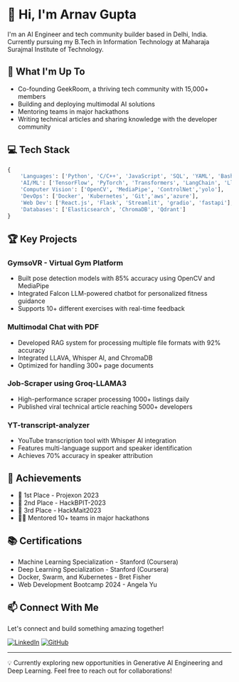 # 👋 Hi, I'm Arnav Gupta

I'm an AI Engineer and tech community builder based in Delhi, India. Currently pursuing my B.Tech in Information Technology at Maharaja Surajmal Institute of Technology.

## 🚀 What I'm Up To

- Co-founding GeekRoom, a thriving tech community with 15,000+ members
- Building and deploying multimodal AI solutions
- Mentoring teams in major hackathons
- Writing technical articles and sharing knowledge with the developer community

## 💻 Tech Stack

```python
{
    'Languages': ['Python', 'C/C++', 'JavaScript', 'SQL', 'YAML', 'Bash'],
    'AI/ML': ['TensorFlow', 'PyTorch', 'Transformers', 'LangChain', 'LlamaIndex'],
    'Computer Vision': ['OpenCV', 'MediaPipe', 'ControlNet','yolo'],
    'DevOps': ['Docker', 'Kubernetes', 'Git','aws','azure'],
    'Web Dev': ['React.js', 'Flask', 'Streamlit', 'gradio', 'fastapi'],
    'Databases': ['Elasticsearch', 'ChromaDB', 'Qdrant']
}
```

## 🏆 Key Projects

### GymsoVR - Virtual Gym Platform
- Built pose detection models with 85% accuracy using OpenCV and MediaPipe
- Integrated Falcon LLM-powered chatbot for personalized fitness guidance
- Supports 10+ different exercises with real-time feedback

### Multimodal Chat with PDF
- Developed RAG system for processing multiple file formats with 92% accuracy
- Integrated LLAVA, Whisper AI, and ChromaDB
- Optimized for handling 300+ page documents

### Job-Scraper using Groq-LLAMA3
- High-performance scraper processing 1000+ listings daily
- Published viral technical article reaching 5000+ developers

### YT-transcript-analyzer
- YouTube transcription tool with Whisper AI integration
- Features multi-language support and speaker identification
- Achieves 70% accuracy in speaker attribution

## 🏅 Achievements

- 🥇 1st Place - Projexon 2023
- 🥈 2nd Place - HackBPIT-2023
- 🥉 3rd Place - HackMait2023
- 👨‍🏫 Mentored 10+ teams in major hackathons

## 📚 Certifications

- Machine Learning Specialization - Stanford (Coursera)
- Deep Learning Specialization - Stanford (Coursera)
- Docker, Swarm, and Kubernetes - Bret Fisher
- Web Development Bootcamp 2024 - Angela Yu

## 📫 Connect With Me

Let's connect and build something amazing together!

[![LinkedIn](https://img.shields.io/badge/-LinkedIn-blue?style=flat-square&logo=LinkedIn&logoColor=white)](https://www.linkedin.com/in/arnav-gupta-437a66256/)
[![GitHub](https://img.shields.io/badge/-GitHub-181717?style=flat-square&logo=GitHub&logoColor=white)](https://github.com/arnavgupta16)

---

💡 Currently exploring new opportunities in Generative AI Engineering and Deep Learning. Feel free to reach out for collaborations!
